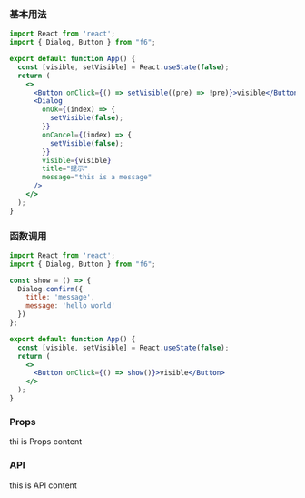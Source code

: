 <div class="block-panel"><h3>基本用法</h3>

```jsx
import React from 'react';
import { Dialog, Button } from "f6";

export default function App() {
  const [visible, setVisible] = React.useState(false);
  return (
    <>
      <Button onClick={() => setVisible((pre) => !pre)}>visible</Button>
      <Dialog
        onOk={(index) => {
          setVisible(false);
        }}
        onCancel={(index) => {
          setVisible(false);
        }}
        visible={visible}
        title="提示"
        message="this is a message"
      />
    </>
  );
}
```
</div>

<div class="block-panel"><h3>函数调用</h3>

```jsx
import React from 'react';
import { Dialog, Button } from "f6";

const show = () => {
  Dialog.confirm({
    title: 'message',
    message: 'hello world'
  })
};

export default function App() {
  const [visible, setVisible] = React.useState(false);
  return (
    <>
      <Button onClick={() => show()}>visible</Button>
    </>
  );
}
```
</div>

### Props

thi is Props content

### API

this is API content